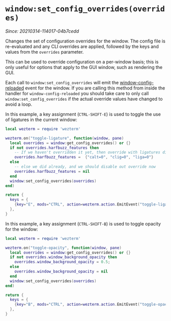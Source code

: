 # `window:set_config_overrides(overrides)`

*Since: 20210314-114017-04b7cedd*

Changes the set of configuration overrides for the window.
The config file is re-evaluated and any CLI overrides are
applied, followed by the keys and values from the `overrides`
parameter.

This can be used to override configuration on a per-window basis;
this is only useful for options that apply to the GUI window, such
as rendering the GUI.

Each call to `window:set_config_overrides` will emit the
[window-config-reloaded](../window-events/window-config-reloaded.md) event for
the window.  If you are calling this method from inside the handler
for `window-config-reloaded` you should take care to only call `window:set_config_overrides`
if the actual override values have changed to avoid a loop.

In this example, a key assignment (`CTRL-SHIFT-E`) is used to toggle the use of
ligatures in the current window:

```lua
local wezterm = require 'wezterm'

wezterm.on("toggle-ligature", function(window, pane)
  local overrides = window:get_config_overrides() or {}
  if not overrides.harfbuzz_features then
    -- If we haven't overridden it yet, then override with ligatures disabled
    overrides.harfbuzz_features =  {"calt=0", "clig=0", "liga=0"}
  else
    -- else we did already, and we should disable out override now
    overrides.harfbuzz_features = nil
  end
  window:set_config_overrides(overrides)
end)

return {
  keys = {
    {key="E", mods="CTRL", action=wezterm.action.EmitEvent("toggle-ligature")},
  },
}
```

In this example, a key assignment (`CTRL-SHIFT-B`) is used to toggle opacity
for the window:

```lua
local wezterm = require 'wezterm'

wezterm.on("toggle-opacity", function(window, pane)
  local overrides = window:get_config_overrides() or {}
  if not overrides.window_background_opacity then
    overrides.window_background_opacity = 0.5;
  else
    overrides.window_background_opacity = nil
  end
  window:set_config_overrides(overrides)
end)

return {
  keys = {
    {key="B", mods="CTRL", action=wezterm.action.EmitEvent("toggle-opacity")},
  },
}
```

